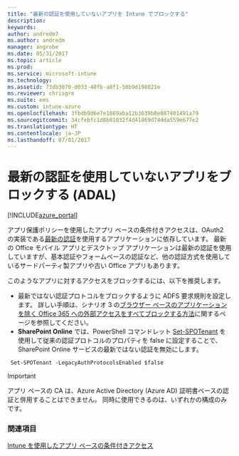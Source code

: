 ```yaml
---
title: "最新の認証を使用していないアプリを Intune でブロックする"
description: 
keywords: 
author: andredm7
ms.author: andredm
manager: angrobe
ms.date: 05/31/2017
ms.topic: article
ms.prod: 
ms.service: microsoft-intune
ms.technology: 
ms.assetid: 73db3070-d033-40fb-a8f1-58b9d198021e
ms.reviewer: chrisgre
ms.suite: ems
ms.custom: intune-azure
ms.openlocfilehash: 3fbdb9d6e7e1869aba12b3639b8e887401491a79
ms.sourcegitcommit: 34cfebfc1d8b81032f4d41869d74dda559e677e2
ms.translationtype: HT
ms.contentlocale: ja-JP
ms.lasthandoff: 07/01/2017
---
```

# <a name="block-apps-that-do-not-use-modern-authentication-adal"></a>最新の認証を使用していないアプリをブロックする (ADAL)

[!INCLUDE[azure_portal](./includes/azure_portal.md)]

アプリ保護ポリシーを使用したアプリ ベースの条件付きアクセスは、OAuth2 の実装である[最新の認証](https://support.office.com/article/Using-Office-365-modern-authentication-with-Office-clients-776c0036-66fd-41cb-8928-5495c0f9168a)を使用するアプリケーションに依存しています。 最新の Office モバイル アプリとデスクトップ アプリケーションは最新の認証を使用していますが、基本認証やフォームベースの認証など、他の認証方式を使用しているサードパーティ製アプリや古い Office アプリもあります。

このようなアプリに対するアクセスをブロックするには、以下を推奨します。

* 最新ではない認証プロトコルをブロックするように ADFS 要求規則を設定します。 詳しい手順は、シナリオ 3 の[ブラウザー ベースのアプリケーションを除く Office 365 への外部アクセスをすべてブロックする方法](https://technet.microsoft.com/library/dn592182.aspx)に関するページを参照してください。
* **SharePoint Online** では、PowerShell コマンドレット [Set-SPOTenant](https://technet.microsoft.com/library/fp161390.aspx) を使用して従来の認証プロトコルのプロパティを false に設定することで、SharePoint Online サービスの最新ではない認証を無効にします。

```
 Set-SPOTenant -LegacyAuthProtocolsEnabled $false

```


>[!IMPORTANT]
>アプリ ベースの CA は、Azure Active Directory (Azure AD) 証明書ベースの認証と併用することはできません。 同時に使用できるのは、いずれかの構成のみです。

### <a name="see-also"></a>関連項目
[Intune を使用したアプリ ベースの条件付きアクセス](app-based-conditional-access-intune.md)
